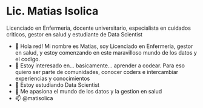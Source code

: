 # Lic. Matias Isolica
Licenciado en Enfermeria, docente universitario, especialista en cuidados criticos, gestor en salud y estudiante de Data Scientist


- 👋 Hola red! Mi nombre es Matias, soy Licenciado en Enfermeria, gestor en salud, y estoy comenzando en este maravilloso mundo de los datos y el codigo.
- 👀 Estoy interesado en... basicamente... aprender a codear. Para eso quiero ser parte de comunidades, conocer coders e intercambiar experiencias y conocimientos
- 🌱 Estoy estudiando Data Scientist
- 💞️ Me apasiona el mundo de los datos y la gestion en salud
- 📫 @matisolica

<!---
matisolica/matisolica is a ✨ special ✨ repository because its `README.md` (this file) appears on your GitHub profile.
You can click the Preview link to take a look at your changes.
--->
